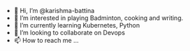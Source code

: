 - 👋 Hi, I’m @karishma-battina
- 👀 I’m interested in playing Badminton, cooking and writing.
- 🌱 I’m currently learning Kubernetes, Python
- 💞️ I’m looking to collaborate on Devops
- 📫 How to reach me ...

<!---
karishma-battina/karishma-battina is a ✨ special ✨ repository because its `README.md` (this file) appears on your GitHub profile.
You can click the Preview link to take a look at your changes.
--->
